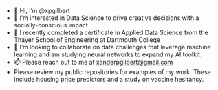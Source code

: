 - 👋 Hi, I’m @xpgilbert
- 👀 I’m interested in Data Science to drive creative decisions with a socially-conscious impact
- 🌱 I recently completed a certificate in Applied Data Science from the Thayer School of Engineering at Dartmouth College
- 💞️ I’m looking to collaborate on data challenges that leverage machine learning and am studying neural networks to expand my AI toolkit.
- 📫 Please reach out to me at xanderpgilbert@gmail.com
- Please review my public repositories for examples of my work.  These include housing price predictors and a study on vaccine hesitancy.

<!---
xpgilbert/xpgilbert is a ✨ special ✨ repository because its `README.md` (this file) appears on your GitHub profile.
You can click the Preview link to take a look at your changes.
--->
